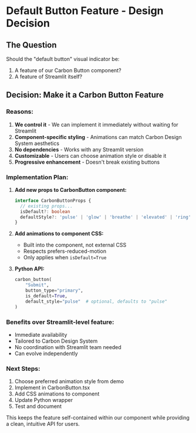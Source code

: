 # Default Button Feature - Design Decision

## The Question
Should the "default button" visual indicator be:
1. A feature of our Carbon Button component?
2. A feature of Streamlit itself?

## Decision: Make it a Carbon Button Feature

### Reasons:
1. **We control it** - We can implement it immediately without waiting for Streamlit
2. **Component-specific styling** - Animations can match Carbon Design System aesthetics
3. **No dependencies** - Works with any Streamlit version
4. **Customizable** - Users can choose animation style or disable it
5. **Progressive enhancement** - Doesn't break existing buttons

### Implementation Plan:

1. **Add new props to CarbonButton component:**
   ```typescript
   interface CarbonButtonProps {
     // existing props...
     isDefault?: boolean
     defaultStyle?: 'pulse' | 'glow' | 'breathe' | 'elevated' | 'ring'
   }
   ```

2. **Add animations to component CSS:**
   - Built into the component, not external CSS
   - Respects prefers-reduced-motion
   - Only applies when `isDefault=True`

3. **Python API:**
   ```python
   carbon_button(
       "Submit",
       button_type="primary",
       is_default=True,
       default_style="pulse"  # optional, defaults to "pulse"
   )
   ```

### Benefits over Streamlit-level feature:
- Immediate availability
- Tailored to Carbon Design System
- No coordination with Streamlit team needed
- Can evolve independently

### Next Steps:
1. Choose preferred animation style from demo
2. Implement in CarbonButton.tsx
3. Add CSS animations to component
4. Update Python wrapper
5. Test and document

This keeps the feature self-contained within our component while providing a clean, intuitive API for users.
